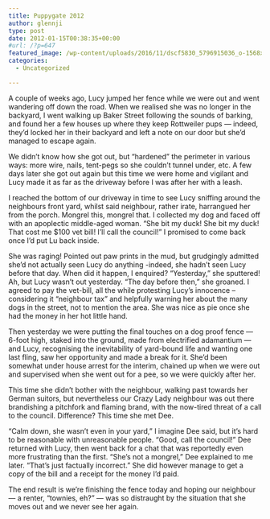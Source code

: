 ```yaml
---
title: Puppygate 2012
author: glennji
type: post
date: 2012-01-15T00:38:35+00:00
#url: /?p=647
featured_image: /wp-content/uploads/2016/11/dscf5830_5796915036_o-1568x2091.jpg
categories:
  - Uncategorized

---
```

A couple of weeks ago, Lucy jumped her fence while we were out and went wandering off down the road. When we realised she was no longer in the backyard, I went walking up Baker Street following the sounds of barking, and found her a few houses up where they keep Rottweiler pups &#8212; indeed, they&#8217;d locked her in their backyard and left a note on our door but she&#8217;d managed to escape again.
  
We didn&#8217;t know how she got out, but &#8220;hardened&#8221; the perimeter in various ways: more wire, nails, tent-pegs so she couldn&#8217;t tunnel under, etc. A few days later she got out again but this time we were home and vigilant and Lucy made it as far as the driveway before I was after her with a leash.
  
I reached the bottom of our driveway in time to see Lucy sniffing around the neighbours front yard, whilst said neighbour, rather irate, harrangued her from the porch. Mongrel this, mongrel that. I collected my dog and faced off with an apoplectic middle-aged woman. &#8220;She bit my duck! She bit my duck! That cost me $100 vet bill! I&#8217;ll call the council!&#8221; I promised to come back once I&#8217;d put Lu back inside.
  
She was raging! Pointed out paw prints in the mud, but grudgingly admitted she&#8217;d not actually seen Lucy do anything -indeed, she hadn&#8217;t seen Lucy before that day. When did it happen, I enquired? &#8220;Yesterday,&#8221; she sputtered! Ah, but Lucy wasn&#8217;t out yesterday. &#8220;The day before then,&#8221; she groaned. I agreed to pay the vet-bill, all the while protesting Lucy&#8217;s innocence &#8211; considering it &#8220;neighbour tax&#8221; and helpfully warning her about the many dogs in the street, not to mention the area. She was nice as pie once she had the money in her hot little hand.
  
Then yesterday we were putting the final touches on a dog proof fence &#8212; 6-foot high, staked into the ground, made from electrified adamantium &#8212; and Lucy, recognising the inevitability of yard-bound life and wanting one last fling, saw her opportunity and made a break for it. She&#8217;d been somewhat under house arrest for the interim, chained up when we were out and supervised when she went out for a pee, so we were quickly after her.
  
This time she didn&#8217;t bother with the neighbour, walking past towards her German suitors, but nevertheless our Crazy Lady neighbour was out there brandishing a pitchfork and flaming brand, with the now-tired threat of a call to the council. Difference? This time she met Dee.
  
&#8220;Calm down, she wasn&#8217;t even in your yard,&#8221; I imagine Dee said, but it&#8217;s hard to be reasonable with unreasonable people. &#8220;Good, call the council!&#8221; Dee returned with Lucy, then went back for a chat that was reportedly even more frustrating than the first. &#8220;She&#8217;s not a mongrel,&#8221; Dee explained to me later. &#8220;That&#8217;s just factually incorrect.&#8221; She did however manage to get a copy of the bill and a receipt for the money I&#8217;d paid.
  
The end result is we&#8217;re finishing the fence today and hoping our neighbour &#8212; a renter, &#8220;townies, eh?&#8221; &#8212; was so distraught by the situation that she moves out and we never see her again.
